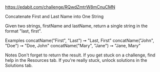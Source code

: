https://edabit.com/challenge/RQwdZmtrW8mCnuCMN

Concatenate First and Last Name into One String

Given two strings, firstName and lastName, return a single string in the format "last, first".

Examples
concatName("First", "Last") ➞ "Last, First"
concatName("John", "Doe") ➞ "Doe, John"
concatName("Mary", "Jane") ➞ "Jane, Mary"

Notes
Don't forget to return the result.
If you get stuck on a challenge, find help in the Resources tab.
If you're really stuck, unlock solutions in the Solutions tab.